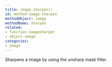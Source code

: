 ```yaml
---
title: image.sharpen()
id: method-image-sharpen
methodObject: image
methodName: sharpen
related:
- function-imagesharpen
- object-image
categories:
- image
---
```


Sharpens a image by using the unsharp mask filter.
